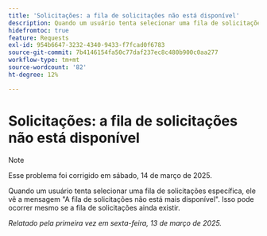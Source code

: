 ```yaml
---
title: 'Solicitações: a fila de solicitações não está disponível'
description: Quando um usuário tenta selecionar uma fila de solicitações específica, é exibida a mensagem A fila de solicitações não está mais disponível. Isso pode ocorrer mesmo se a fila de solicitações ainda existir.
hidefromtoc: true
feature: Requests
exl-id: 954b6647-3232-4340-9433-f7fcad0f6783
source-git-commit: 7b4146154fa50c77daf237ec8c480b900c0aa277
workflow-type: tm+mt
source-wordcount: '82'
ht-degree: 12%

---
```


# Solicitações: a fila de solicitações não está disponível

>[!NOTE]
>
>Esse problema foi corrigido em sábado, 14 de março de 2025.

Quando um usuário tenta selecionar uma fila de solicitações específica, ele vê a mensagem &quot;A fila de solicitações não está mais disponível&quot;. Isso pode ocorrer mesmo se a fila de solicitações ainda existir.

_Relatado pela primeira vez em sexta-feira, 13 de março de 2025._
